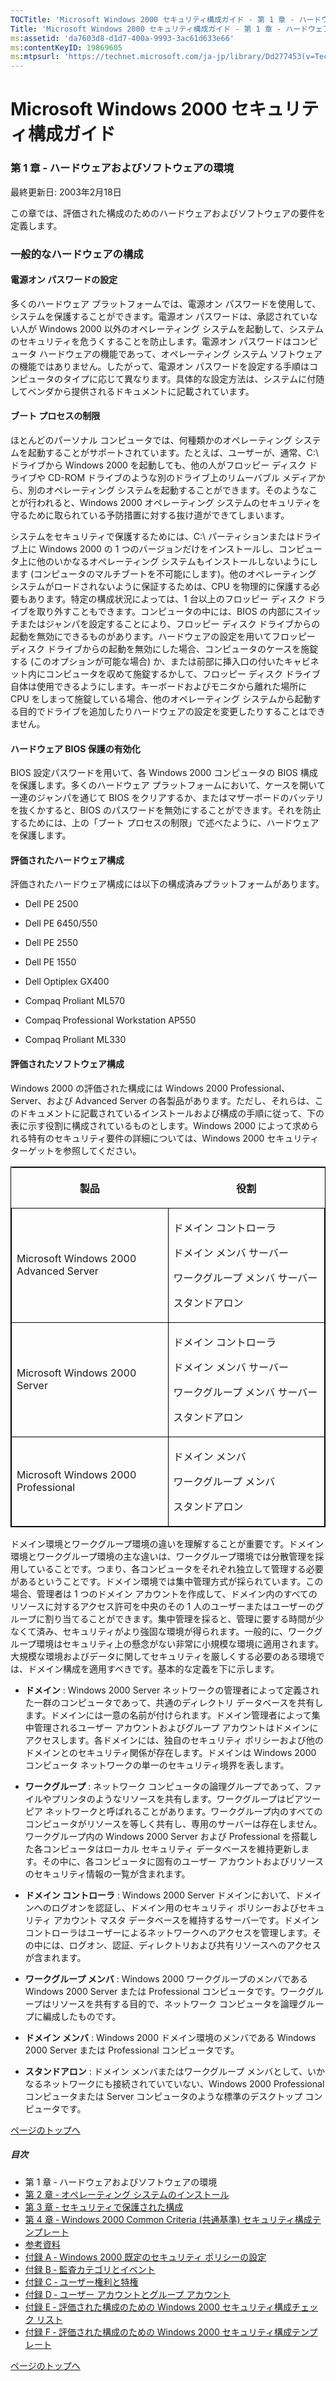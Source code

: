```yaml
---
TOCTitle: 'Microsoft Windows 2000 セキュリティ構成ガイド ‐ 第 1 章 ‐ ハードウェアおよびソフトウェアの環境'
Title: 'Microsoft Windows 2000 セキュリティ構成ガイド ‐ 第 1 章 ‐ ハードウェアおよびソフトウェアの環境'
ms:assetid: 'da7603d8-d1d7-400a-9993-3ac61d633e66'
ms:contentKeyID: 19869605
ms:mtpsurl: 'https://technet.microsoft.com/ja-jp/library/Dd277453(v=TechNet.10)'
---
```


Microsoft Windows 2000 セキュリティ構成ガイド
=============================================

### 第 1 章 ‐ ハードウェアおよびソフトウェアの環境

最終更新日: 2003年2月18日

この章では、評価された構成のためのハードウェアおよびソフトウェアの要件を定義します。

### 一般的なハードウェアの構成

#### 電源オン パスワードの設定

多くのハードウェア プラットフォームでは、電源オン パスワードを使用して、システムを保護することができます。電源オン パスワードは、承認されていない人が Windows 2000 以外のオペレーティング システムを起動して、システムのセキュリティを危うくすることを防止します。電源オン パスワードはコンピュータ ハードウェアの機能であって、オペレーティング システム ソフトウェアの機能ではありません。したがって、電源オン パスワードを設定する手順はコンピュータのタイプに応じて異なります。具体的な設定方法は、システムに付随してベンダから提供されるドキュメントに記載されています。

#### ブート プロセスの制限

ほとんどのパーソナル コンピュータでは、何種類かのオペレーティング システムを起動することがサポートされています。たとえば、ユーザーが、通常、C:\\ ドライブから Windows 2000 を起動しても、他の人がフロッピー ディスク ドライブや CD-ROM ドライブのような別のドライブ上のリムーバブル メディアから、別のオペレーティング システムを起動することができます。そのようなことが行われると、Windows 2000 オペレーティング システムのセキュリティを守るために取られている予防措置に対する抜け道ができてしまいます。

システムをセキュリティで保護するためには、C:\\ パーティションまたはドライブ上に Windows 2000 の 1 つのバージョンだけをインストールし、コンピュータ上に他のいかなるオペレーティング システムもインストールしないようにします (コンピュータのマルチブートを不可能にします)。他のオペレーティング システムがロードされないように保証するためは、CPU を物理的に保護する必要もあります。特定の構成状況によっては、1 台以上のフロッピー ディスク ドライブを取り外すこともできます。コンピュータの中には、BIOS の内部にスイッチまたはジャンパを設定することにより、フロッピー ディスク ドライブからの起動を無効にできるものがあります。ハードウェアの設定を用いてフロッピー ディスク ドライブからの起動を無効にした場合、コンピュータのケースを施錠する (このオプションが可能な場合) か、または前部に挿入口の付いたキャビネット内にコンピュータを収めて施錠するかして、フロッピー ディスク ドライブ自体は使用できるようにします。キーボードおよびモニタから離れた場所に CPU をしまって施錠している場合、他のオペレーティング システムから起動する目的でドライブを追加したりハードウェアの設定を変更したりすることはできません。

#### ハードウェア BIOS 保護の有効化

BIOS 設定パスワードを用いて、各 Windows 2000 コンピュータの BIOS 構成を保護します。多くのハードウェア プラットフォームにおいて、ケースを開いて一連のジャンパを通じて BIOS をクリアするか、またはマザーボードのバッテリを抜くかすると、BIOS のパスワードを無効にすることができます。それを防止するためには、上の「ブート プロセスの制限」で述べたように、ハードウェアを保護します。

#### 評価されたハードウェア構成

評価されたハードウェア構成には以下の構成済みプラットフォームがあります。

-   Dell PE 2500

-   Dell PE 6450/550

-   Dell PE 2550

-   Dell PE 1550

-   Dell Optiplex GX400

-   Compaq Proliant ML570

-   Compaq Professional Workstation AP550

-   Compaq Proliant ML330

#### 評価されたソフトウェア構成

Windows 2000 の評価された構成には Windows 2000 Professional、Server、および Advanced Server の各製品があります。ただし、それらは、このドキュメントに記載されているインストールおよび構成の手順に従って、下の表に示す役割に構成されているものとします。Windows 2000 によって求められる特有のセキュリティ要件の詳細については、Windows 2000 セキュリティ ターゲットを参照してください。

<p> </p>
<table style="border:1px solid black;">
<colgroup>
<col width="50%" />
<col width="50%" />
</colgroup>
<thead>
<tr class="header">
<th><p>製品</p></th>
<th><p>役割</p></th>
</tr>
</thead>
<tbody>
<tr class="odd">
<td style="border:1px solid black;"><p>Microsoft Windows 2000 Advanced Server</p></td>
<td style="border:1px solid black;"><p>ドメイン コントローラ</p>
<p>ドメイン メンバ サーバー</p>
<p>ワークグループ メンバ サーバー</p>
<p>スタンドアロン</p></td>
</tr>
<tr class="even">
<td style="border:1px solid black;"><p>Microsoft Windows 2000 Server</p></td>
<td style="border:1px solid black;"><p>ドメイン コントローラ</p>
<p>ドメイン メンバ サーバー</p>
<p>ワークグループ メンバ サーバー</p>
<p>スタンドアロン</p></td>
</tr>
<tr class="odd">
<td style="border:1px solid black;"><p>Microsoft Windows 2000 Professional</p></td>
<td style="border:1px solid black;"><p>ドメイン メンバ</p>
<p>ワークグループ メンバ</p>
<p>スタンドアロン</p></td>
</tr>
</tbody>
</table>
<p> </p>

ドメイン環境とワークグループ環境の違いを理解することが重要です。ドメイン環境とワークグループ環境の主な違いは、ワークグループ環境では分散管理を採用していることです。つまり、各コンピュータをそれぞれ独立して管理する必要があるということです。ドメイン環境では集中管理方式が採られています。この場合、管理者は 1 つのドメイン アカウントを作成して、ドメイン内のすべてのリソースに対するアクセス許可を中央のその 1 人のユーザーまたはユーザーのグループに割り当てることができます。集中管理を採ると、管理に要する時間が少なくて済み、セキュリティがより強固な環境が得られます。一般的に、ワークグループ環境はセキュリティ上の懸念がない非常に小規模な環境に適用されます。大規模な環境およびデータに関してセキュリティを厳しくする必要のある環境では、ドメイン構成を適用すべきです。基本的な定義を下に示します。

-   **ドメイン** : Windows 2000 Server ネットワークの管理者によって定義された一群のコンピュータであって、共通のディレクトリ データベースを共有します。ドメインには一意の名前が付けられます。ドメイン管理者によって集中管理されるユーザー アカウントおよびグループ アカウントはドメインにアクセスします。各ドメインには、独自のセキュリティ ポリシーおよび他のドメインとのセキュリティ関係が存在します。ドメインは Windows 2000 コンピュータ ネットワークの単一のセキュリティ境界を表します。

-   **ワークグループ** : ネットワーク コンピュータの論理グループであって、ファイルやプリンタのようなリソースを共有します。ワークグループはピアツーピア ネットワークと呼ばれることがあります。ワークグループ内のすべてのコンピュータがリソースを等しく共有し、専用のサーバーは存在しません。ワークグループ内の Windows 2000 Server および Professional を搭載した各コンピュータはローカル セキュリティ データベースを維持更新します。その中に、各コンピュータに固有のユーザー アカウントおよびリソースのセキュリティ情報の一覧が含まれます。

-   **ドメイン コントローラ** : Windows 2000 Server ドメインにおいて、ドメインへのログオンを認証し、ドメイン用のセキュリティ ポリシーおよびセキュリティ アカウント マスタ データベースを維持するサーバーです。ドメイン コントローラはユーザーによるネットワークへのアクセスを管理します。その中には、ログオン、認証、ディレクトリおよび共有リソースへのアクセスが含まれます。

-   **ワークグループ メンバ** : Windows 2000 ワークグループのメンバである Windows 2000 Server または Professional コンピュータです。ワークグループはリソースを共有する目的で、ネットワーク コンピュータを論理グループに編成したものです。

-   **ドメイン メンバ** : Windows 2000 ドメイン環境のメンバである Windows 2000 Server または Professional コンピュータです。

-   **スタンドアロン** : ドメイン メンバまたはワークグループ メンバとして、いかなるネットワークにも接続されていていない、Windows 2000 Professional コンピュータまたは Server コンピュータのような標準のデスクトップ コンピュータです。

[](#mainsection)[ページのトップへ](#mainsection)

##### 目次

-   第 1 章 ‐ ハードウェアおよびソフトウェアの環境
-   [第 2 章 ‐ オペレーティング システムのインストール](https://technet.microsoft.com/ja-jp/library/ddb614e6-9456-4f76-8dea-4018a51a810d(v=TechNet.10))
-   [第 3 章 ‐ セキュリティで保護された構成](https://technet.microsoft.com/ja-jp/library/95fe8ebd-7386-4e95-aff8-5fca17435788(v=TechNet.10))
-   [第 4 章 ‐ Windows 2000 Common Criteria (共通基準) セキュリティ構成テンプレート](https://technet.microsoft.com/ja-jp/library/270098dc-f10b-41de-b26a-c2d795bca536(v=TechNet.10))
-   [参考資料](https://technet.microsoft.com/ja-jp/library/6df170a9-3e6d-42d6-a4c3-0fd3eb71bf77(v=TechNet.10))
-   [付録 A ‐ Windows 2000 既定のセキュリティ ポリシーの設定](https://technet.microsoft.com/ja-jp/library/1adc2300-c9de-4ee0-bab7-9f8a797b03bc(v=TechNet.10))
-   [付録 B ‐ 監査カテゴリとイベント](https://technet.microsoft.com/ja-jp/library/0fc077e8-8bf5-4b4d-a555-a8c26c9792f0(v=TechNet.10))
-   [付録 C ‐ ユーザー権利と特権](https://technet.microsoft.com/ja-jp/library/9d7407aa-87b7-4564-9659-3e99abe3ac6c(v=TechNet.10))
-   [付録 D ‐ ユーザー アカウントとグループ アカウント](https://technet.microsoft.com/ja-jp/library/50b1a83f-d25a-4ffe-b601-3adc677fa632(v=TechNet.10))
-   [付録 E ‐ 評価された構成のための Windows 2000 セキュリティ構成チェック リスト](https://technet.microsoft.com/ja-jp/library/b1327283-7a58-409a-9554-59e4bbc01374(v=TechNet.10))
-   [付録 F ‐ 評価された構成のための Windows 2000 セキュリティ構成テンプレート](https://technet.microsoft.com/ja-jp/library/8842dd66-853c-4c8f-bb69-ae750f139356(v=TechNet.10))

[](#mainsection)[ページのトップへ](#mainsection)
